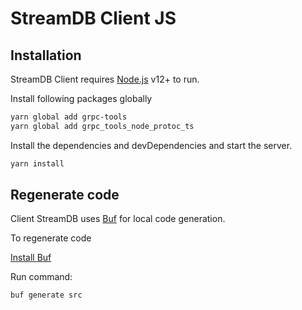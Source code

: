 # StreamDB Client JS

## Installation

StreamDB Client requires [Node.js](https://nodejs.org/) v12+ to run.

Install following packages globally
```sh
yarn global add grpc-tools
yarn global add grpc_tools_node_protoc_ts
```

Install the dependencies and devDependencies and start the server.

```sh
yarn install
```

## Regenerate code

Client StreamDB uses [Buf](https://docs.buf.build/) for local code generation.

To regenerate code

[Install Buf](https://docs.buf.build/installation)

Run command:
```sh
buf generate src
```
